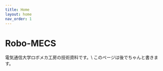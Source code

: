 ```yaml
---
title: Home
layout: home
nav_order: 1
---
```


# Robo-MECS

電気通信大学ロボメカ工房の技術資料です。\\
このページは後でちゃんと書きます。
